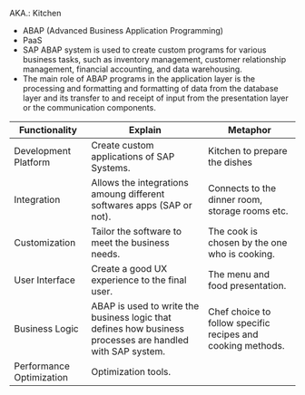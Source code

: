 AKA.: Kitchen  

- ABAP (Advanced Business Application Programming)
- PaaS 
- SAP ABAP system is used to create custom programs for various business tasks, such as inventory management, customer relationship management, financial accounting, and data warehousing. 
- The main role of ABAP programs in the application layer is the processing and formatting and formatting of data from the database layer and its transfer to and receipt of input from the presentation layer or the communication components. 


| Functionality            | Explain                                                                                                   | Metaphor                                                    |
| ------------------------ | --------------------------------------------------------------------------------------------------------- | ----------------------------------------------------------- |
| Development Platform     | Create custom applications of SAP Systems.                                                                | Kitchen to prepare the dishes                               |
| Integration              | Allows the integrations amoung different softwares apps (SAP or not).                                     | Connects to the dinner room, storage rooms etc.             |
| Customization            | Tailor the software to meet the business needs.                                                           | The cook is chosen by the one who is cooking.               |
| User Interface           | Create a good UX experience to the final user.                                                            | The menu and food presentation.                             |
| Business Logic           | ABAP is used to write the business logic that defines how business processes are handled with SAP system. | Chef choice to follow specific recipes and cooking methods. |
| Performance Optimization | Optimization tools.                                                                                       |                                                             |



